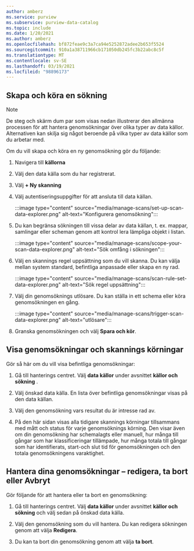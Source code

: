 ```yaml
---
author: amberz
ms.service: purview
ms.subservice: purview-data-catalog
ms.topic: include
ms.date: 1/20/2021
ms.author: amberz
ms.openlocfilehash: bf872feae9c3a7ca94e5252872adee2b653f5524
ms.sourcegitcommit: 910a1a38711966cb171050db245fc3b22abc8c5f
ms.translationtype: MT
ms.contentlocale: sv-SE
ms.lasthandoff: 03/19/2021
ms.locfileid: "98896173"
---
```

## <a name="creating-and-running-a-scan"></a>Skapa och köra en sökning

> [!Note] 
> De steg och skärm dum par som visas nedan illustrerar den allmänna processen för att hantera genomsökningar över olika typer av data källor. Alternativen kan skilja sig något beroende på vilka typer av data källor som du arbetar med.

Om du vill skapa och köra en ny genomsökning gör du följande:

1. Navigera till **källorna**

1. Välj den data källa som du har registrerat.

1. Välj **+ Ny skanning**

1. Välj autentiseringsuppgifter för att ansluta till data källan. 

   :::image type="content" source="media/manage-scans/set-up-scan-data-explorer.png" alt-text="Konfigurera genomsökning":::

1. Du kan begränsa sökningen till vissa delar av data källan, t. ex. mappar, samlingar eller scheman genom att kontrol lera lämpliga objekt i listan.

   :::image type="content" source="media/manage-scans/scope-your-scan-data-explorer.png" alt-text="Sök omfång i sökningen":::

1. Välj en skannings regel uppsättning som du vill skanna. Du kan välja mellan system standard, befintliga anpassade eller skapa en ny rad.

   :::image type="content" source="media/manage-scans/scan-rule-set-data-explorer.png" alt-text="Sök regel uppsättning":::

1. Välj din genomsöknings utlösare. Du kan ställa in ett schema eller köra genomsökningen en gång.

   :::image type="content" source="media/manage-scans/trigger-scan-data-explorer.png" alt-text="utlösare":::

1. Granska genomsökningen och välj **Spara och kör**.

## <a name="viewing-your-scans-and-scan-runs"></a>Visa genomsökningar och skannings körningar

Gör så här om du vill visa befintliga genomsökningar:

1. Gå till hanterings centret. Välj **data källor** under avsnittet **källor och sökning** . 

2. Välj önskad data källa. En lista över befintliga genomsökningar visas på den data källan.

3. Välj den genomsökning vars resultat du är intresse rad av.

4. På den här sidan visas alla tidigare skannings körningar tillsammans med mått och status för varje genomsöknings körning. Den visar även om din genomsökning har schemalagts eller manuell, hur många till gångar som har klassificeringar tillämpade, hur många totala till gångar som har identifierats, start-och slut tid för genomsökningen och den totala genomsökningens varaktighet.

## <a name="manage-your-scans---edit-delete-or-cancel"></a>Hantera dina genomsökningar – redigera, ta bort eller Avbryt

Gör följande för att hantera eller ta bort en genomsökning:

1. Gå till hanterings centret. Välj **data källor** under avsnittet **källor och sökning** och välj sedan på önskad data källa.

2. Välj den genomsökning som du vill hantera. Du kan redigera sökningen genom att välja **Redigera**.

3. Du kan ta bort din genomsökning genom att välja **ta bort**. 
